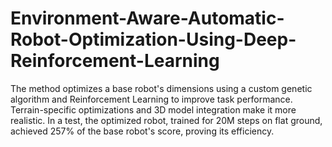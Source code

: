 # Environment-Aware-Automatic-Robot-Optimization-Using-Deep-Reinforcement-Learning
The method optimizes a base robot's dimensions using a custom genetic algorithm and Reinforcement Learning to improve task performance. Terrain-specific optimizations and 3D model integration make it more realistic. In a test, the optimized robot, trained for 20M steps on flat ground, achieved 257% of the base robot's score, proving its efficiency.
